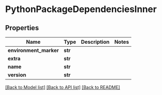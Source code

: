 # PythonPackageDependenciesInner

## Properties
Name | Type | Description | Notes
------------ | ------------- | ------------- | -------------
**environment_marker** | **str** |  |
**extra** | **str** |  |
**name** | **str** |  |
**version** | **str** |  |

[[Back to Model list]](../README.md#documentation-for-models) [[Back to API list]](../README.md#documentation-for-api-endpoints) [[Back to README]](../README.md)
